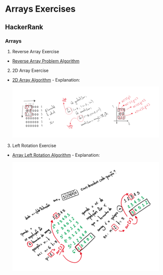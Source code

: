 # Arrays Exercises

## HackerRank

### Arrays

1. Reverse Array Exercise

- [Reverse Array Problem Algorithm](/src/Exercises/Arrays/ReverseArrayProblem.cs)

2. 2D Array Exercise

- [2D Array Algorithm](/src/Exercises/Arrays/Array2D.cs) - Explanation:

    ![2D Array Algorithm Explanation](/images/array-2d-algorithm-explanation.png)

3. Left Rotation Exercise

- [Array Left Rotation Algorithm](/src/Exercises/Arrays/LeftRotation.cs) - Explanation:

    ![Array Left Rotation Algorithm Explanation](/images/array-left-rotation-explanation.png)